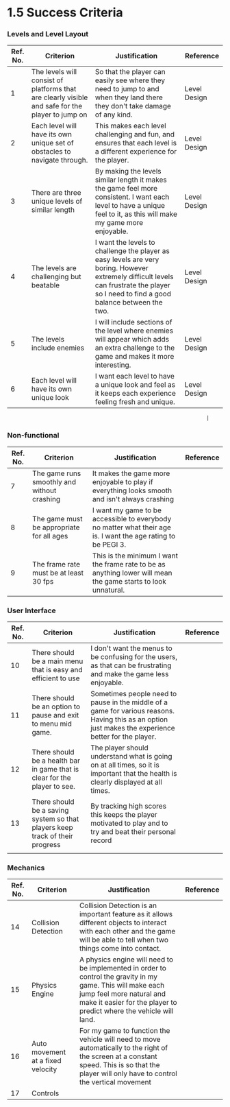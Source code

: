 # 1.5 Success Criteria

### Levels and Level Layout

| Ref. No. | Criterion                                                                                        | Justification                                                                                                                                                                           | Reference    |
| -------- | ------------------------------------------------------------------------------------------------ | --------------------------------------------------------------------------------------------------------------------------------------------------------------------------------------- | ------------ |
| 1        | The levels will consist of platforms that are clearly visible and safe for the player to jump on | So that the player can easily see where they need to jump to and when they land there they don't take damage of any kind.                                                               | Level Design |
| 2        | Each level will have its own unique set of obstacles to navigate through.                        | This makes each level challenging and fun, and ensures that each level is a different experience for the player.                                                                        | Level Design |
| 3        |  There are three unique levels of similar length                                                 | By making the levels similar length it makes the game feel more consistent. I want each level to have a unique feel to it, as this will make my game more enjoyable.                    | Level Design |
| 4        | The levels are challenging but beatable                                                          | I want the levels to challenge the player as easy levels are very boring. However extremely difficult levels can frustrate the player so I need to find a good balance between the two. | Level Design |
| 5        | The levels include enemies                                                                       | I will include sections of the level where enemies will appear which adds an extra challenge to the game and makes it more interesting.                                                 | Level Design |
| 6        | Each level will have its own unique look                                                         | I want each level to have a unique look and feel as it keeps each experience feeling fresh and unique.                                                                                  | Level Design |

```
                                                                 |
```

### Non-functional

| Ref. No. | Criterion                                   | Justification                                                                                                  | Reference |
| -------- | ------------------------------------------- | -------------------------------------------------------------------------------------------------------------- | --------- |
| 7        | The game runs smoothly and without crashing | It makes the game more enjoyable to play if everything looks smooth and isn't always crashing                  |           |
| 8        | The game must be appropriate for all ages   | I want my game to be accessible to everybody no matter what their age is. I want the age rating to be PEGI 3.  |           |
| 9        | The frame rate must be at least 30 fps      | This is the minimum I want the frame rate to be as anything lower will mean the game starts to look unnatural. |           |

### User Interface

| Ref. No. | Criterion                                                                    | Justification                                                                                                                                         | Reference |
| -------- | ---------------------------------------------------------------------------- | ----------------------------------------------------------------------------------------------------------------------------------------------------- | --------- |
| 10       | There should be a main menu that is easy and efficient to use                | I don't want the menus to be confusing for the users, as that can be frustrating and make the game less enjoyable.                                    |           |
| 11       | There should be an option to pause and exit to menu mid game.                | Sometimes people need to pause in the middle of a game for various reasons. Having this as an option just makes the experience better for the player. |           |
| 12       | There should be a health bar in game that is clear for the player to see.    | The player should understand what is going on at all times, so it is important that the health is clearly displayed at all times.                     |           |
| 13       | There should be a saving system so that players keep track of their progress | By tracking high scores this keeps the player motivated to play and to try and beat their personal record                                             |           |
|          |                                                                              |                                                                                                                                                       |           |

### Mechanics

| Ref. No. | Criterion                         | Justification                                                                                                                                                                                                 | Reference |
| -------- | --------------------------------- | ------------------------------------------------------------------------------------------------------------------------------------------------------------------------------------------------------------- | --------- |
| 14       | Collision Detection               | Collision Detection is an important feature as it allows different objects to interact with each other and the game will be able to tell when two things come into contact.                                   |           |
| 15       | Physics Engine                    | A physics engine will need to be implemented in order to control the gravity in my game. This will make each jump feel more natural and make it easier for the player to predict where the vehicle will land. |           |
| 16       | Auto movement at a fixed velocity | For my game to function the vehicle will need to move automatically to the right of the screen at a constant speed. This is so that the player will only have to control the vertical movement                |           |
| 17       | Controls                          |                                                                                                                                                                                                               |           |
